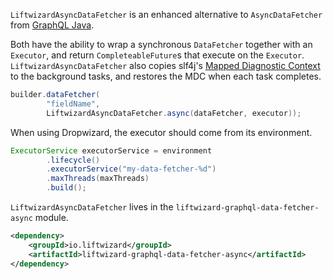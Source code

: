 `LiftwizardAsyncDataFetcher` is an enhanced alternative to `AsyncDataFetcher` from [GraphQL Java](https://www.graphql-java.com/).

Both have the ability to wrap a synchronous `DataFetcher` together with an `Executor`, and return `CompleteableFuture`s that execute on the `Executor`. `LiftwizardAsyncDataFetcher` also copies slf4j's [Mapped Diagnostic Context](http://www.slf4j.org/manual.html#mdc) to the background tasks, and restores the MDC when each task completes.

```java
builder.dataFetcher(
        "fieldName",
        LiftwizardAsyncDataFetcher.async(dataFetcher, executor));
```

When using Dropwizard, the executor should come from its environment.

```java
ExecutorService executorService = environment
        .lifecycle()
        .executorService("my-data-fetcher-%d")
        .maxThreads(maxThreads)
        .build();
```

`LiftwizardAsyncDataFetcher` lives in the `liftwizard-graphql-data-fetcher-async` module.

```xml
<dependency>
    <groupId>io.liftwizard</groupId>
    <artifactId>liftwizard-graphql-data-fetcher-async</artifactId>
</dependency>
```
